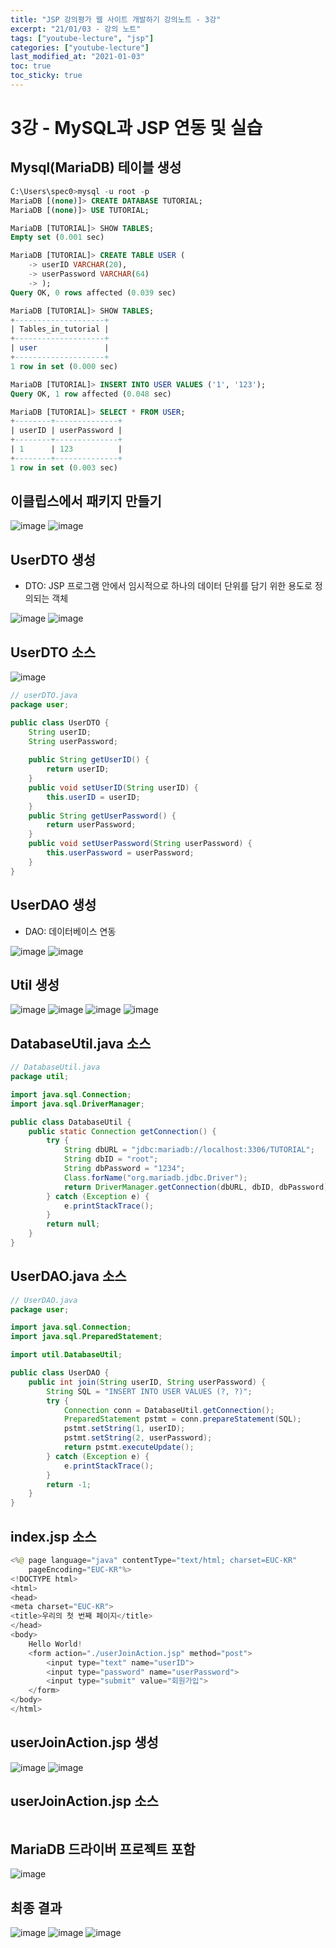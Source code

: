 ```yaml
---
title: "JSP 강의평가 웹 사이트 개발하기 강의노트 - 3강"
excerpt: "21/01/03 - 강의 노트"
tags: ["youtube-lecture", "jsp"]
categories: ["youtube-lecture"]
last_modified_at: "2021-01-03"
toc: true
toc_sticky: true
---
```

# 3강 - MySQL과 JSP 연동 및 실습

## Mysql(MariaDB) 테이블 생성
```sql
C:\Users\spec0>mysql -u root -p
MariaDB [(none)]> CREATE DATABASE TUTORIAL;
MariaDB [(none)]> USE TUTORIAL;

MariaDB [TUTORIAL]> SHOW TABLES;
Empty set (0.001 sec)

MariaDB [TUTORIAL]> CREATE TABLE USER (
    -> userID VARCHAR(20),
    -> userPassword VARCHAR(64)
    -> );
Query OK, 0 rows affected (0.039 sec)

MariaDB [TUTORIAL]> SHOW TABLES;
+--------------------+
| Tables_in_tutorial |
+--------------------+
| user               |
+--------------------+
1 row in set (0.000 sec)

MariaDB [TUTORIAL]> INSERT INTO USER VALUES ('1', '123');
Query OK, 1 row affected (0.048 sec)

MariaDB [TUTORIAL]> SELECT * FROM USER;
+--------+--------------+
| userID | userPassword |
+--------+--------------+
| 1      | 123          |
+--------+--------------+
1 row in set (0.003 sec)
```

## 이클립스에서 패키지 만들기
![image](https://user-images.githubusercontent.com/43688074/103469603-4574e580-4daa-11eb-8cf3-4ae775266dae.png)
![image](https://user-images.githubusercontent.com/43688074/103469606-502f7a80-4daa-11eb-81ba-be25a66c1124.png)

## UserDTO 생성
* DTO: JSP 프로그램 안에서 임시적으로 하나의 데이터 단위를 담기 위한 용도로 정의되는 객체

![image](https://user-images.githubusercontent.com/43688074/103469621-9389e900-4daa-11eb-9eed-c6bfe6402912.png)
![image](https://user-images.githubusercontent.com/43688074/103469623-9a186080-4daa-11eb-90d5-5cf81aa5abc0.png)

## UserDTO 소스
![image](https://user-images.githubusercontent.com/43688074/103469664-fda28e00-4daa-11eb-94c7-c6ebeae31159.png)

```java
// userDTO.java
package user;

public class UserDTO {
	String userID;
	String userPassword;
	
	public String getUserID() {
		return userID;
	}
	public void setUserID(String userID) {
		this.userID = userID;
	}
	public String getUserPassword() {
		return userPassword;
	}
	public void setUserPassword(String userPassword) {
		this.userPassword = userPassword;
	}
}
```

## UserDAO 생성
* DAO: 데이터베이스 연동

![image](https://user-images.githubusercontent.com/43688074/103469682-422e2980-4dab-11eb-86b6-eac77e1f40df.png)
![image](https://user-images.githubusercontent.com/43688074/103469697-5eca6180-4dab-11eb-8ad8-5bc8c0494343.png)

## Util 생성
![image](https://user-images.githubusercontent.com/43688074/103469717-9df8b280-4dab-11eb-8279-5038a554f396.png)
![image](https://user-images.githubusercontent.com/43688074/103469729-c41e5280-4dab-11eb-8284-9300c0b987e1.png)
![image](https://user-images.githubusercontent.com/43688074/103469734-e4e6a800-4dab-11eb-8443-a3a6289d7c5c.png)
![image](https://user-images.githubusercontent.com/43688074/103469742-fe87ef80-4dab-11eb-9b0d-e7852add77ee.png)

## DatabaseUtil.java 소스
```java
// DatabaseUtil.java
package util;

import java.sql.Connection;
import java.sql.DriverManager;

public class DatabaseUtil {
	public static Connection getConnection() {
		try {
			String dbURL = "jdbc:mariadb://localhost:3306/TUTORIAL";
			String dbID = "root";
			String dbPassword = "1234";
			Class.forName("org.mariadb.jdbc.Driver");
			return DriverManager.getConnection(dbURL, dbID, dbPassword);
		} catch (Exception e) {
			e.printStackTrace();
		}
		return null;
	}
}
```

## UserDAO.java 소스
```java
// UserDAO.java
package user;

import java.sql.Connection;
import java.sql.PreparedStatement;

import util.DatabaseUtil;

public class UserDAO {
	public int join(String userID, String userPassword) {
		String SQL = "INSERT INTO USER VALUES (?, ?)";
		try {
			Connection conn = DatabaseUtil.getConnection();
			PreparedStatement pstmt = conn.prepareStatement(SQL);
			pstmt.setString(1, userID);
			pstmt.setString(2, userPassword);
			return pstmt.executeUpdate();
		} catch (Exception e) {
			e.printStackTrace();
		}
		return -1;
	}
}
```

## index.jsp 소스
```java server pages
<%@ page language="java" contentType="text/html; charset=EUC-KR"
    pageEncoding="EUC-KR"%>
<!DOCTYPE html>
<html>
<head>
<meta charset="EUC-KR">
<title>우리의 첫 번째 페이지</title>
</head>
<body>
	Hello World!
	<form action="./userJoinAction.jsp" method="post">
		<input type="text" name="userID">
		<input type="password" name="userPassword">
		<input type="submit" value="회원가입">
	</form>
</body>
</html>
```

## userJoinAction.jsp 생성
![image](https://user-images.githubusercontent.com/43688074/103469878-021c7600-4dae-11eb-8653-86e6f68c1e28.png)
![image](https://user-images.githubusercontent.com/43688074/103469871-f466f080-4dad-11eb-890d-c2cc7025d86c.png)


## userJoinAction.jsp 소스
```java server pages

```

## MariaDB 드라이버 프로젝트 포함
![image](https://user-images.githubusercontent.com/43688074/103470035-3f820300-4db0-11eb-9abe-66ca3df291bd.png)

## 최종 결과
![image](https://user-images.githubusercontent.com/43688074/103470052-81ab4480-4db0-11eb-82c9-717c872eabeb.png)
![image](https://user-images.githubusercontent.com/43688074/103470046-6f310b00-4db0-11eb-8a40-ba8bd5a9156d.png)
![image](https://user-images.githubusercontent.com/43688074/103470062-97b90500-4db0-11eb-98ad-87746a4e0a5d.png)
